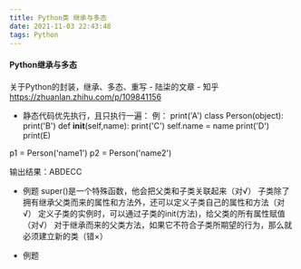 ```yaml
---
title: Python类 继承与多态
date: 2021-11-03 22:43:48
tags: Python
---
```


#### Python继承与多态
关于Python的封装，继承、多态、重写 - 陆柒的文章 - 知乎
https://zhuanlan.zhihu.com/p/109841156

- 静态代码优先执行，且只执行一遍：
例：
print('A')
class Person(object):
    print('B')
    def __init__(self,name):
        print('C')
        self.name = name
    print('D')
print(E)

p1 = Person('name1')
p2 = Person('name2')


输出结果：ABDECC


- 例题 
super()是一个特殊函数，他会把父类和子类关联起来（对√）
子类除了拥有继承父类而来的属性和方法外，还可以定义子类自己的属性和方法（对√）
定义子类的实例时，可以通过子类的init(方法)，给父类的所有属性赋值（对√）
对于继承而来的父类方法，如果它不符合子类所期望的行为，那么就必须建立新的类（错×）

- 例题